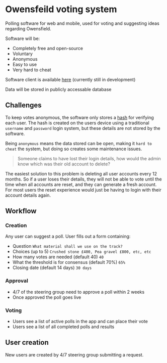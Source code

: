 # Owensfeild voting system

Polling software for web and mobile, used for voting and suggesting ideas regarding Owensfield.

Software will be:

- Completely free and open-source
- Voluntary
- Anonymous
- Easy to use
- Very hard to cheat

Software client is available <a href="https://owensfield.github.io/voting-system/#/">here</a> (currently still in development)

Data will be stored in publicly accessable database

## Challenges

To keep votes anonymous, the software only stores a <a href="https://en.wikipedia.org/wiki/Hash_function">hash</a> for verifying each user. The hash is created on the users device using a traditional `username` and `password` login system, but these details are not stored by the software.

Being `anonymous` means the data stored can be open, making it `hard to cheat` the system, but doing so creates some maintenance issues.

> Someone claims to have lost their login details, how would the admin know which was their old account to delete?

The easiest solution to this problem is deleting all user accounts every 12 months. So if a user loses their details, they will not be able to vote until the time when all accounts are reset, and they can generate a fresh account. For most users the reset experience would just be having to login with their account details again.

## Workflow

### Creation

Any user can suggest a poll. User fills out a form containing:

- Question `What material shall we use on the track?`
- Choices (up to 5) `Crushed stone £400, Pea gravel £800, etc, etc`
- How many votes are needed (default 40) `40`
- What the threshold is for consensus (default 70%) `65%`
- Closing date (default 14 days) `30 days`

### Approval

- 4/7 of the steering group need to approve a poll within 2 weeks
- Once approved the poll goes live

### Voting

- Users see a list of active polls in the app and can place their vote
- Users see a list of all completed polls and results

## User creation

New users are created by 4/7 steering group submitting a request.
